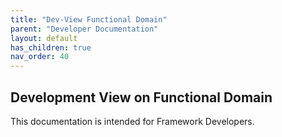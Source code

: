 ```yaml
---
title: "Dev-View Functional Domain"
parent: "Developer Documentation"
layout: default
has_children: true
nav_order: 40
---
```

## Development View on Functional Domain
This documentation is intended for Framework Developers.